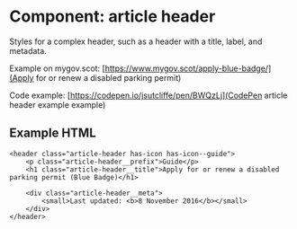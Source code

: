 # Component: article header

Styles for a complex header, such as a header with a title, label, and metadata.

Example on mygov.scot: [https://www.mygov.scot/apply-blue-badge/](Apply for or renew a disabled parking permit)

Code example: [https://codepen.io/jsutcliffe/pen/BWQzLj](CodePen article header example example)

## Example HTML

    <header class="article-header has-icon has-icon--guide">
        <p class="article-header__prefix">Guide</p>
        <h1 class="article-header__title">Apply for or renew a disabled parking permit (Blue Badge)</h1>

        <div class="article-header__meta">
            <small>Last updated: <b>8 November 2016</b></small>
        </div>
    </header>

